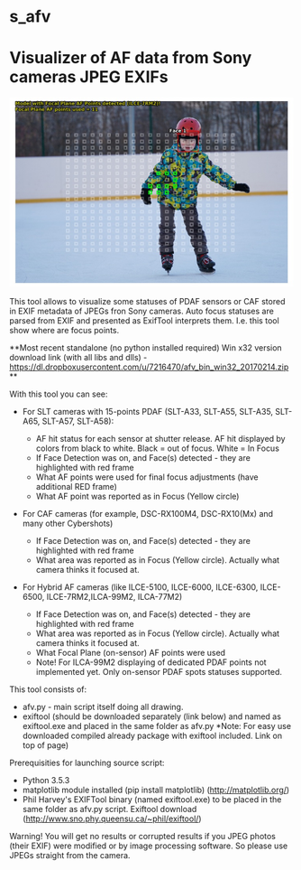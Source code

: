 # s_afv
# Visualizer of AF data from Sony cameras JPEG EXIFs

![alt text](a7rm2_afv.jpeg "AFV tool displaying focus data on photo made with ILCE-7RM2")

This tool allows to visualize some statuses of PDAF sensors or CAF stored in EXIF metadata of JPEGs fron Sony cameras. Auto focus statuses are parsed from EXIF and presented as ExifTool interprets them. 
I.e. this tool show where are focus points.

**Most recent standalone (no python installed required) Win x32 version  download link (with all libs and dlls) - https://dl.dropboxusercontent.com/u/7216470/afv_bin_win32_20170214.zip **

With this tool you can see:
- For SLT cameras with 15-points PDAF (SLT-A33, SLT-A55, SLT-A35, SLT-A65, SLT-A57, SLT-A58):
  - AF hit status for each sensor at shutter release. AF hit displayed by colors from black to white. Black = out of focus. White = In Focus
  - If Face Detection was on, and Face(s) detected - they are highlighted with red frame
  - What AF points were used for final focus adjustments (have additional RED frame)
  - What AF point was reported as in Focus (Yellow circle)
  
- For CAF cameras (for example, DSC-RX100M4, DSC-RX10(Mx) and many other Cybershots)
  - If Face Detection was on, and Face(s) detected - they are highlighted with red frame
  - What area was reported as in Focus (Yellow circle). Actually what camera thinks it focused at.
  
- For Hybrid AF cameras (like ILCE-5100, ILCE-6000, ILCE-6300, ILCE-6500, ILCE-7RM2,ILCA-99M2, ILCA-77M2)
  - If Face Detection was on, and Face(s) detected - they are highlighted with red frame
  - What area was reported as in Focus (Yellow circle). Actually what camera thinks it focused at.
  - What Focal Plane (on-sensor) AF points were used
  - Note! For ILCA-99M2 displaying of dedicated PDAF points not implemented yet. Only on-sensor PDAF spots statuses supported.
  
This tool consists of:
  - afv.py - main script itself doing all drawing.
  - exiftool (should be downloaded separately (link below) and named as exiftool.exe and placed in the same folder as afv.py
  *Note: For easy use downloaded compiled already package with exiftool included. Link on top  of page)
  
Prerequisities for launching source script:
  - Python 3.5.3
  - matplotlib module installed (pip install matplotlib) (http://matplotlib.org/)
  - Phil Harvey's EXIFTool binary (named exiftool.exe) to be placed in the same folder as afv.py script. Exiftool download (http://www.sno.phy.queensu.ca/~phil/exiftool/)

Warning! You will get no results or corrupted results if you JPEG photos (their EXIF) were modified or by image processing software. So please use JPEGs straight from the camera.
